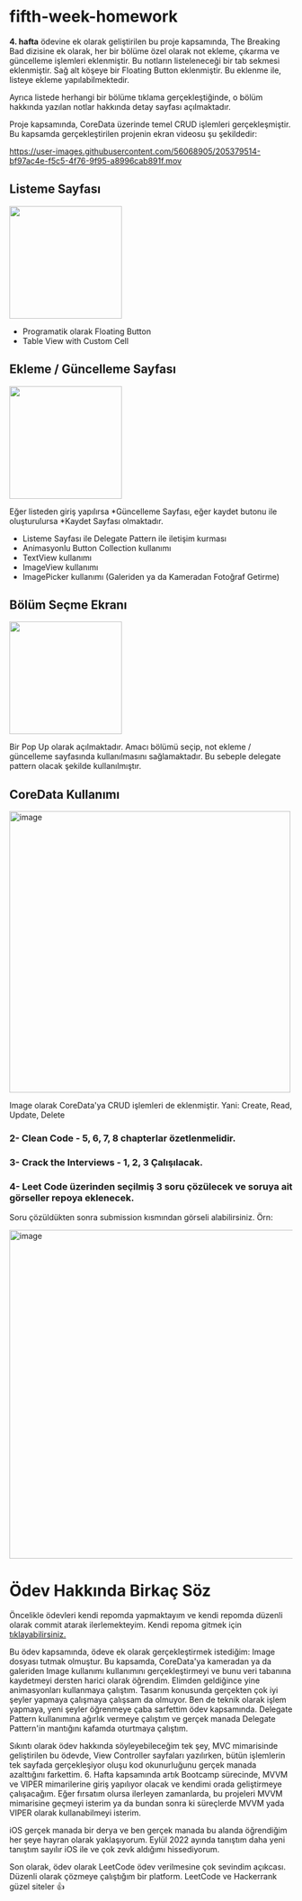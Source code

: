 # fifth-week-homework

**4. hafta** ödevine ek olarak geliştirilen bu proje kapsamında, The Breaking Bad dizisine ek olarak, her bir bölüme özel olarak not ekleme, çıkarma ve güncelleme işlemleri eklenmiştir. Bu notların listeleneceği bir tab sekmesi eklenmiştir. Sağ alt köşeye bir Floating Button eklenmiştir. Bu eklenme ile, listeye ekleme yapılabilmektedir.

Ayrıca listede herhangi bir bölüme tıklama gerçekleştiğinde, o bölüm hakkında yazılan notlar hakkında detay sayfası açılmaktadır.

Proje kapsamında, CoreData üzerinde temel CRUD işlemleri gerçekleşmiştir. Bu kapsamda gerçekleştirilen projenin ekran videosu şu şekildedir:

https://user-images.githubusercontent.com/56068905/205379514-bf97ac4e-f5c5-4f76-9f95-a8996cab891f.mov

## Listeme Sayfası

<img width="200" src= "https://user-images.githubusercontent.com/56068905/205374367-7429b33b-0bb6-45b7-88a8-44b942603719.png" />

* Programatik olarak Floating Button
* Table View with Custom Cell

## Ekleme / Güncelleme Sayfası

<img width="200" src= "https://user-images.githubusercontent.com/56068905/205374679-8ea9cc32-ca03-4ec0-a09a-11b3bbb66d7c.png" />

Eğer listeden giriş yapılırsa *Güncelleme Sayfası, eğer kaydet butonu ile oluşturulursa *Kaydet Sayfası olmaktadır.

* Listeme Sayfası ile Delegate Pattern ile iletişim kurması
* Animasyonlu Button Collection kullanımı
* TextView kullanımı
* ImageView kullanımı
* ImagePicker kullanımı (Galeriden ya da Kameradan Fotoğraf Getirme)

## Bölüm Seçme Ekranı

<img width="200" src= "https://user-images.githubusercontent.com/56068905/205376526-1fa1797e-89d8-47f2-87d0-4889d075dc3c.png" />

Bir Pop Up olarak açılmaktadır. Amacı bölümü seçip, not ekleme / güncelleme sayfasında kullanılmasını sağlamaktadır. Bu sebeple delegate pattern olacak şekilde kullanılmıştır.

## CoreData Kullanımı

<img width="500" alt="image" src="https://user-images.githubusercontent.com/56068905/205377149-afe152d2-1153-4796-affe-44291c8c4ab2.png">

Image olarak CoreData'ya CRUD işlemleri de eklenmiştir. Yani: Create, Read, Update, Delete



### 2- Clean Code - 5, 6, 7, 8 chapterlar özetlenmelidir.

### 3- Crack the Interviews - 1, 2, 3 Çalışılacak.
 
### 4- Leet Code üzerinden seçilmiş 3 soru çözülecek ve soruya ait görseller repoya eklenecek. 
Soru çözüldükten sonra submission kısmından görseli alabilirsiniz. Örn:

<img width="584" alt="image" src="https://user-images.githubusercontent.com/65663370/204152185-1f073bb2-4e0d-4466-b29f-61adcbe15a8f.png">

# Ödev Hakkında Birkaç Söz

Öncelikle ödevleri kendi repomda yapmaktayım ve kendi repomda düzenli olarak commit atarak ilerlemekteyim. Kendi repoma gitmek için [tıklayabilirsiniz.](https://github.com/ozturkomerfaruk/Patika-Vakifbank-iOS-Bootcamp/tree/master/Ödevler/5.%20Hafta)

Bu ödev kapsamında, ödeve ek olarak gerçekleştirmek istediğim: Image dosyası tutmak olmuştur. Bu kapsamda, CoreData'ya kameradan ya da galeriden Image kullanımı kullanımını gerçekleştirmeyi ve bunu veri tabanına kaydetmeyi dersten harici olarak öğrendim. Elimden geldiğince yine animasyonları kullanmaya çalıştım. Tasarım konusunda gerçekten çok iyi şeyler yapmaya çalışmaya çalışsam da olmuyor. Ben de teknik olarak işlem yapmaya, yeni şeyler öğrenmeye çaba sarfettim ödev kapsamında. Delegate Pattern kullanımına ağırlık vermeye çalıştım ve gerçek manada Delegate Pattern'in mantığını kafamda oturtmaya çalıştım.

Sıkıntı olarak ödev hakkında söyleyebileceğim tek şey, MVC mimarisinde geliştirilen bu ödevde, View Controller sayfaları yazılırken, bütün işlemlerin tek sayfada gerçekleşiyor oluşu kod okunurluğunu gerçek manada azalttığını farkettim. 6. Hafta kapsamında artık Bootcamp sürecinde, MVVM ve VIPER mimarilerine giriş yapılıyor olacak ve kendimi orada geliştirmeye çalışacağım. Eğer fırsatım olursa ilerleyen zamanlarda, bu projeleri MVVM mimarisine geçmeyi isterim ya da bundan sonra ki süreçlerde MVVM yada VIPER olarak kullanabilmeyi isterim.

iOS gerçek manada bir derya ve ben gerçek manada bu alanda öğrendiğim her şeye hayran olarak yaklaşıyorum. Eylül 2022 ayında tanıştım daha yeni tanıştım sayılır iOS ile ve çok zevk aldığımı hissediyorum.

Son olarak, ödev olarak LeetCode ödev verilmesine çok sevindim açıkcası. Düzenli olarak çözmeye çalıştığım bir platform. LeetCode ve Hackerrank güzel siteler 👍
